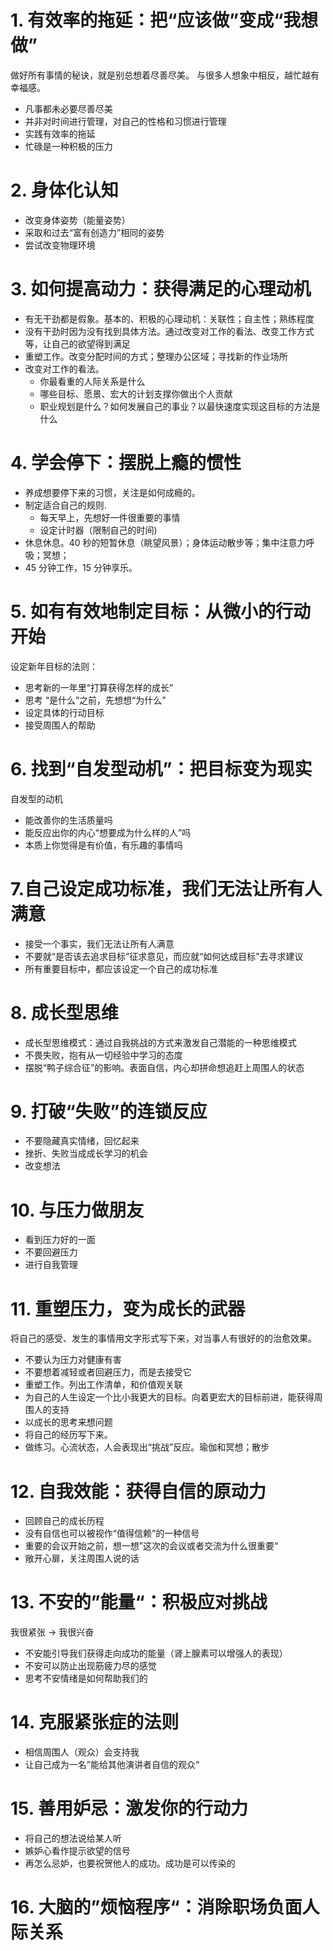 # 1. 有效率的拖延：把“应该做”变成“我想做”

做好所有事情的秘诀，就是别总想着尽善尽美。
与很多人想象中相反，越忙越有幸福感。

- 凡事都未必要尽善尽美
- 并非对时间进行管理，对自己的性格和习惯进行管理
- 实践有效率的拖延
- 忙碌是一种积极的压力

# 2. 身体化认知

- 改变身体姿势（能量姿势）
- 采取和过去“富有创造力”相同的姿势
- 尝试改变物理环境

# 3. 如何提高动力：获得满足的心理动机

- 有无干劲都是假象。基本的、积极的心理动机：关联性；自主性；熟练程度
- 没有干劲时因为没有找到具体方法。通过改变对工作的看法、改变工作方式等，让自己的欲望得到满足
- 重塑工作。改变分配时间的方式；整理办公区域；寻找新的作业场所
- 改变对工作的看法。
  - 你最看重的人际关系是什么
  - 哪些目标、愿景、宏大的计划支撑你做出个人贡献
  - 职业规划是什么？如何发展自己的事业？以最快速度实现这目标的方法是什么

# 4. 学会停下：摆脱上瘾的惯性

- 养成想要停下来的习惯，关注是如何成瘾的。
- 制定适合自己的规则.
  - 每天早上，先想好一件很重要的事情
  - 设定计时器（限制自己的时间)
- 休息休息。40 秒的短暂休息（眺望风景）；身体运动散步等；集中注意力呼吸；冥想；
- 45 分钟工作，15 分钟享乐。

# 5. 如有有效地制定目标：从微小的行动开始

设定新年目标的法则：

- 思考新的一年里“打算获得怎样的成长”
- 思考 “是什么”之前，先想想“为什么”
- 设定具体的行动目标
- 接受周围人的帮助

# 6. 找到“自发型动机”：把目标变为现实

自发型的动机

- 能改善你的生活质量吗
- 能反应出你的内心“想要成为什么样的人”吗
- 本质上你觉得是有价值，有乐趣的事情吗

# 7.自己设定成功标准，我们无法让所有人满意

- 接受一个事实，我们无法让所有人满意
- 不要就“是否该去追求目标”征求意见，而应就“如何达成目标”去寻求建议
- 所有重要目标中，都应该设定一个自己的成功标准

# 8. 成长型思维

- 成长型思维模式：通过自我挑战的方式来激发自己潜能的一种思维模式
- 不畏失败，抱有从一切经验中学习的态度
- 摆脱“鸭子综合征”的影响。表面自信，内心却拼命想追赶上周围人的状态

# 9. 打破“失败”的连锁反应

- 不要隐藏真实情绪，回忆起来
- 挫折、失败当成成长学习的机会
- 改变想法

# 10. 与压力做朋友

- 看到压力好的一面
- 不要回避压力
- 进行自我管理

# 11. 重塑压力，变为成长的武器

将自己的感受、发生的事情用文字形式写下来，对当事人有很好的的治愈效果。

- 不要认为压力对健康有害
- 不要想着减轻或者回避压力，而是去接受它
- 重塑工作。列出工作清单，和价值观关联
- 为自己的人生设定一个比小我更大的目标。向着更宏大的目标前进，能获得周围人的支持
- 以成长的思考来想问题
- 将自己的经历写下来。
- 做练习。心流状态，人会表现出“挑战”反应。瑜伽和冥想；散步

# 12. 自我效能：获得自信的原动力

- 回顾自己的成长历程
- 没有自信也可以被视作“值得信赖”的一种信号
- 重要的会议开始之前，想一想”这次的会议或者交流为什么很重要“
- 敞开心扉，关注周围人说的话

# 13. 不安的”能量“：积极应对挑战

我很紧张 -> 我很兴奋

- 不安能引导我们获得走向成功的能量（肾上腺素可以增强人的表现）
- 不安可以防止出现筋疲力尽的感觉
- 思考不安情绪是如何帮助我们的

# 14. 克服紧张症的法则

- 相信周围人（观众）会支持我
- 让自己成为一名”能给其他演讲者自信的观众“


# 15. 善用妒忌：激发你的行动力

- 将自己的想法说给某人听
- 嫉妒心看作提示欲望的信号
- 再怎么忌妒，也要祝贺他人的成功。成功是可以传染的

# 16. 大脑的”烦恼程序“：消除职场负面人际关系
